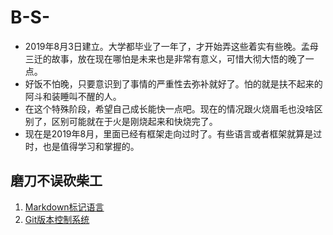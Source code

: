 # B-S-
*  2019年8月3日建立。大学都毕业了一年了，才开始弄这些着实有些晚。孟母三迁的故事，放在现在哪怕是未来也是非常有意义，可惜大彻大悟的晚了一点。
*  好饭不怕晚，只要意识到了事情的严重性去弥补就好了。怕的就是扶不起来的阿斗和装睡叫不醒的人。
*  在这个特殊阶段，希望自己成长能快一点吧。现在的情况跟火烧眉毛也没啥区别了，区别可能就在于火是刚烧起来和快烧完了。
*  现在是2019年8月，里面已经有框架走向过时了。有些语言或者框架就算是过时，也是值得学习和掌握的。  
## 磨刀不误砍柴工  
1.  [Markdown标记语言](https://www.bilibili.com/video/av32197027/,"【小马技术】Markdown入门")  
0.  [Git版本控制系统](https://www.bilibili.com/video/av17603446/,"表严肃讲Git-Git教程")  

